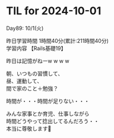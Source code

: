 # TIL for 2024-10-01

Day89: 10/1(火)  
  
昨日学習時間 1時間40分(累計:211時間40分)  
学習内容 【Rails基礎19】  

昨日は記憶がねーw w w w  

朝、いつもの習慣して、  
昼、運動して、  
間で家のこと＋勉強？  

時間が・・・時間が足りない・・・  

みんな家事とか育児、仕事しながら  
時間どうやって捻出してるんだろう・・  
本当に尊敬します🙏  